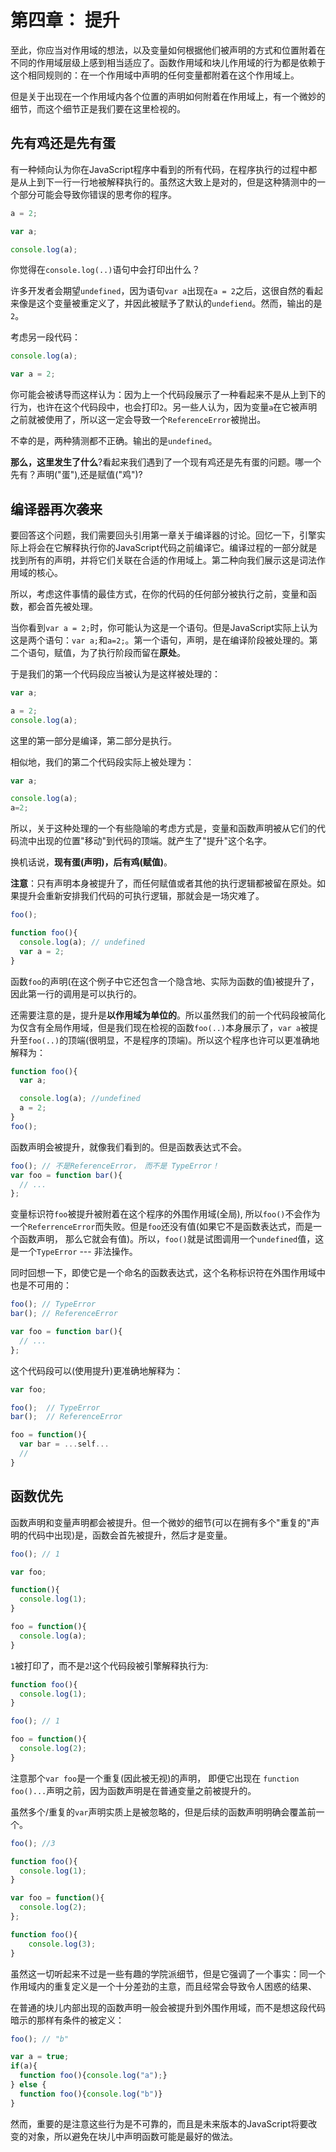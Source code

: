 # 第四章： 提升

至此，你应当对作用域的想法，以及变量如何根据他们被声明的方式和位置附着在不同的作用域层级上感到相当适应了。函数作用域和块儿作用域的行为都是依赖于这个相同规则的：在一个作用域中声明的任何变量都附着在这个作用域上。

但是关于出现在一个作用域内各个位置的声明如何附着在作用域上，有一个微妙的细节，而这个细节正是我们要在这里检视的。

## 先有鸡还是先有蛋

有一种倾向认为你在JavaScript程序中看到的所有代码，在程序执行的过程中都是从上到下一行一行地被解释执行的。虽然这大致上是对的，但是这种猜测中的一个部分可能会导致你错误的思考你的程序。

```js
a = 2;

var a;

console.log(a);
```

你觉得在`console.log(..)`语句中会打印出什么？

许多开发者会期望`undefined`，因为语句`var a`出现在`a = 2`之后，这很自然的看起来像是这个变量被重定义了，并因此被赋予了默认的`undefiend`。然而，输出的是`2`。

考虑另一段代码：

```js
console.log(a);

var a = 2;
```

你可能会被诱导而这样认为：因为上一个代码段展示了一种看起来不是从上到下的行为，也许在这个代码段中，也会打印`2`。另一些人认为，因为变量`a`在它被声明之前就被使用了，所以这一定会导致一个`ReferenceError`被抛出。

不幸的是，两种猜测都不正确。输出的是`undefined`。

**那么，这里发生了什么**?看起来我们遇到了一个现有鸡还是先有蛋的问题。哪一个先有？声明("蛋"),还是赋值("鸡")?

## 编译器再次袭来

要回答这个问题，我们需要回头引用第一章关于编译器的讨论。回忆一下，引擎实际上将会在它解释执行你的JavaScript代码之前编译它。编译过程的一部分就是找到所有的声明，并将它们关联在合适的作用域上。第二种向我们展示这是词法作用域的核心。

所以，考虑这件事情的最佳方式，在你的代码的任何部分被执行之前，变量和函数，都会首先被处理。

当你看到`var a = 2;`时，你可能认为这是一个语句。但是JavaScript实际上认为这是两个语句：`var a;`和`a=2;`。第一个语句，声明，是在编译阶段被处理的。第二个语句，赋值，为了执行阶段而留在**原处**。

于是我们的第一个代码段应当被认为是这样被处理的：

```js
var a;
```
```js
a = 2;
console.log(a);
```

这里的第一部分是编译，第二部分是执行。

相似地，我们的第二个代码段实际上被处理为：

```js
var a;
```
```js
console.log(a);
a=2;
```

所以，关于这种处理的一个有些隐喻的考虑方式是，变量和函数声明被从它们的代码流中出现的位置"移动"到代码的顶端。就产生了"提升"这个名字。

换机话说，**现有蛋(声明)，后有鸡(赋值)**。

**注意**：只有声明本身被提升了，而任何赋值或者其他的执行逻辑都被留在原处。如果提升会重新安排我们代码的可执行逻辑，那就会是一场灾难了。

```js
foo();

function foo(){
  console.log(a); // undefined
  var a = 2;
}
```

函数`foo`的声明(在这个例子中它还包含一个隐含地、实际为函数的值)被提升了，因此第一行的调用是可以执行的。

还需要注意的是，提升是**以作用域为单位的**。所以虽然我们的前一个代码段被简化为仅含有全局作用域，但是我们现在检视的函数`foo(..)`本身展示了，`var a`被提升至`foo(..)`的顶端(很明显，不是程序的顶端)。所以这个程序也许可以更准确地解释为：

```js
function foo(){
  var a;

  console.log(a); //undefined
  a = 2;
}
foo();
```

函数声明会被提升，就像我们看到的。但是函数表达式不会。

```js
foo(); // 不是ReferenceError， 而不是 TypeError！
var foo = function bar(){
  // ...
};
```

变量标识符`foo`被提升被附着在这个程序的外围作用域(全局), 所以`foo()`不会作为一个`ReferrenceError`而失败。但是`foo`还没有值(如果它不是函数表达式，而是一个函数声明， 那么它就会有值)。所以，`foo()`就是试图调用一个`undefined`值，这是一个`TypeError` --- 非法操作。

同时回想一下，即使它是一个命名的函数表达式，这个名称标识符在外围作用域中也是不可用的：

```js
foo(); // TypeError
bar(); // ReferenceError

var foo = function bar(){
  // ...
};
```

这个代码段可以(使用提升)更准确地解释为：

```js
var foo;

foo();  // TypeError
bar();  // ReferenceError

foo = function(){
  var bar = ...self...
  // 
} 
```

## 函数优先

函数声明和变量声明都会被提升。但一个微妙的细节(可以在拥有多个"重复的"声明的代码中出现)是，函数会首先被提升，然后才是变量。

```js
foo(); // 1

var foo;

function(){
  console.log(1);
}

foo = function(){
  console.log(a);
}
```

`1`被打印了，而不是`2`!这个代码段被引擎解释执行为:

```js
function foo(){
  console.log(1);
}

foo(); // 1

foo = function(){
  console.log(2);
}
```

注意那个`var foo`是一个重复(因此被无视)的声明， 即便它出现在 `function foo()...`声明之前，因为函数声明是在普通变量之前被提升的。

虽然多个/重复的`var`声明实质上是被忽略的，但是后续的函数声明明确会覆盖前一个。

```js
foo(); //3

function foo(){
  console.log(1);
}

var foo = function(){
  console.log(2);
};

function foo(){
    console.log(3);
}
```

虽然这一切听起来不过是一些有趣的学院派细节，但是它强调了一个事实：同一个作用域内的重复定义是一个十分差劲的主意，而且经常会导致令人困惑的结果、

在普通的块儿内部出现的函数声明一般会被提升到外围作用域，而不是想这段代码暗示的那样有条件的被定义：

```js
foo(); // "b"

var a = true;
if(a){
  function foo(){console.log("a");}
} else {
  function foo(){console.log("b")}
}
```

然而，重要的是注意这些行为是不可靠的，而且是未来版本的JavaScript将要改变的对象，所以避免在块儿中声明函数可能是最好的做法。